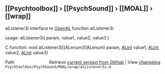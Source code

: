 ## [[Psychtoolbox]] &#8250; [[PsychSound]] &#8250; [[MOAL]] &#8250; [[wrap]]

alListener3i  Interface to [OpenAL](OpenAL) function alListener3i  
  
usage:  alListener3i( param, value1, value2, value3 )  
  
C function:  void alListener3i[(ALenum]((ALenum) param, [ALint](ALint) value1, [ALint](ALint) value2, [ALint](ALint) value3)  




<div class="code_header" style="text-align:right;">
  <span style="float:left;">Path&nbsp;&nbsp;</span> <span class="counter">Retrieve <a href=
  "https://raw.github.com/Psychtoolbox-3/Psychtoolbox-3/beta/Psychtoolbox/PsychSound/MOAL/wrap/alListener3i.m">current version from GitHub</a> | View <a href=
  "https://github.com/Psychtoolbox-3/Psychtoolbox-3/commits/beta/Psychtoolbox/PsychSound/MOAL/wrap/alListener3i.m">changelog</a></span>
</div>
<div class="code">
  <code>Psychtoolbox/PsychSound/MOAL/wrap/alListener3i.m</code>
</div>

